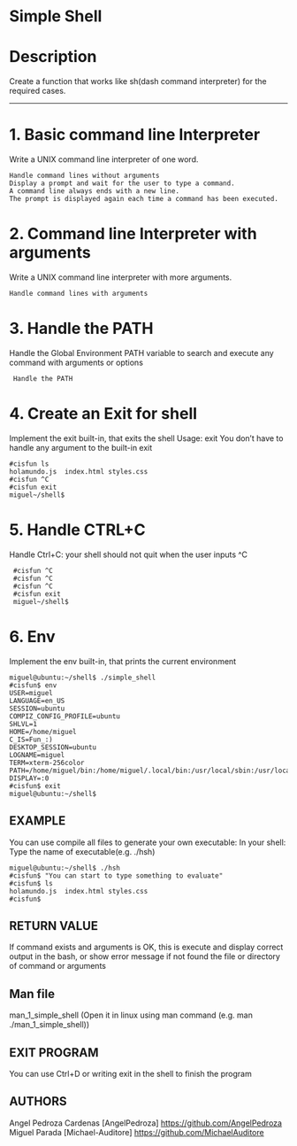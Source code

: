 # Simple Shell

# Description
Create a function that works like sh(dash command interpreter) for the required cases.

---

#  1. Basic command line Interpreter

Write a UNIX command line interpreter of one word.

    Handle command lines without arguments
    Display a prompt and wait for the user to type a command.
    A command line always ends with a new line.
    The prompt is displayed again each time a command has been executed.
    
# 2. Command line Interpreter with arguments

Write a UNIX command line interpreter with more arguments.

    Handle command lines with arguments
    
# 3. Handle the PATH

 Handle the Global Environment PATH variable to search and execute any command with arguments or options
 
     Handle the PATH
   
# 4. Create an Exit for shell

Implement the exit built-in, that exits the shell
Usage: exit
You don’t have to handle any argument to the built-in exit
    
    #cisfun ls
    holamundo.js  index.html styles.css
    #cisfun ^C
    #cisfun exit
    miguel~/shell$

# 5. Handle CTRL+C

Handle Ctrl+C: your shell should not quit when the user inputs ^C

     #cisfun ^C
     #cisfun ^C
     #cisfun ^C
     #cisfun exit
     miguel~/shell$
# 6. Env

Implement the env built-in, that prints the current environment
    
    miguel@ubuntu:~/shell$ ./simple_shell
    #cisfun$ env
    USER=miguel
    LANGUAGE=en_US
    SESSION=ubuntu
    COMPIZ_CONFIG_PROFILE=ubuntu
    SHLVL=1
    HOME=/home/miguel
    C_IS=Fun_:)
    DESKTOP_SESSION=ubuntu
    LOGNAME=miguel
    TERM=xterm-256color
    PATH=/home/miguel/bin:/home/miguel/.local/bin:/usr/local/sbin:/usr/local/bin:/usr/sbin:/usr/bin:/sbin:/bin:/usr/games:/usr/local/games:/snap/bin
    DISPLAY=:0
    #cisfun$ exit
    miguel@ubuntu:~/shell$ 

## EXAMPLE

You can use compile all files to generate your own executable:
In your shell: Type the name of executable(e.g. ./hsh)

    miguel@ubuntu:~/shell$ ./hsh
    #cisfun$ "You can start to type something to evaluate"
    #cisfun$ ls
    holamundo.js  index.html styles.css
    #cisfun$
## RETURN VALUE

If command exists and arguments is OK, this is execute and display correct output in the bash, or show error message if not found the file or directory of command or arguments
## Man file

man_1_simple_shell (Open it in linux using man command (e.g. man ./man_1_simple_shell))
## EXIT PROGRAM

You can use Ctrl+D or writing exit in the shell to finish the program


## AUTHORS
Angel Pedroza Cardenas [AngelPedroza] <https://github.com/AngelPedroza>
Miguel Parada [Michael-Auditore] <https://github.com/MichaelAuditore>
